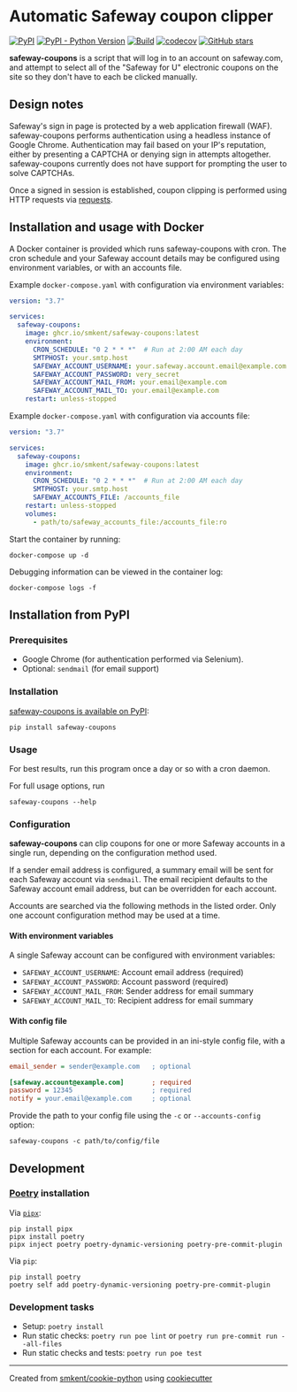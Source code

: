 # Automatic Safeway coupon clipper

[![PyPI](https://img.shields.io/pypi/v/safeway-coupons)][pypi]
[![PyPI - Python Version](https://img.shields.io/pypi/pyversions/safeway-coupons)][pypi]
[![Build](https://img.shields.io/github/checks-status/smkent/safeway-coupons/main?label=build)][gh-actions]
[![codecov](https://codecov.io/gh/smkent/safeway-coupons/branch/main/graph/badge.svg)][codecov]
[![GitHub stars](https://img.shields.io/github/stars/smkent/safeway-coupons?style=social)][repo]

**safeway-coupons** is a script that will log in to an account on safeway.com,
and attempt to select all of the "Safeway for U" electronic coupons on the site
so they don't have to each be clicked manually.

## Design notes

Safeway's sign in page is protected by a web application firewall (WAF).
safeway-coupons performs authentication using a headless instance of Google
Chrome. Authentication may fail based on your IP's reputation, either by
presenting a CAPTCHA or denying sign in attempts altogether. safeway-coupons
currently does not have support for prompting the user to solve CAPTCHAs.

Once a signed in session is established, coupon clipping is performed using HTTP
requests via [requests][requests].

## Installation and usage with Docker

A Docker container is provided which runs safeway-coupons with cron. The cron
schedule and your Safeway account details may be configured using environment
variables, or with an accounts file.

Example `docker-compose.yaml` with configuration via environment variables:

```yaml
version: "3.7"

services:
  safeway-coupons:
    image: ghcr.io/smkent/safeway-coupons:latest
    environment:
      CRON_SCHEDULE: "0 2 * * *"  # Run at 2:00 AM each day
      SMTPHOST: your.smtp.host
      SAFEWAY_ACCOUNT_USERNAME: your.safeway.account.email@example.com
      SAFEWAY_ACCOUNT_PASSWORD: very_secret
      SAFEWAY_ACCOUNT_MAIL_FROM: your.email@example.com
      SAFEWAY_ACCOUNT_MAIL_TO: your.email@example.com
    restart: unless-stopped
```

Example `docker-compose.yaml` with configuration via accounts file:

```yaml
version: "3.7"

services:
  safeway-coupons:
    image: ghcr.io/smkent/safeway-coupons:latest
    environment:
      CRON_SCHEDULE: "0 2 * * *"  # Run at 2:00 AM each day
      SMTPHOST: your.smtp.host
      SAFEWAY_ACCOUNTS_FILE: /accounts_file
    restart: unless-stopped
    volumes:
      - path/to/safeway_accounts_file:/accounts_file:ro
```

Start the container by running:

```console
docker-compose up -d
```

Debugging information can be viewed in the container log:

```console
docker-compose logs -f
```

## Installation from PyPI

### Prerequisites

* Google Chrome (for authentication performed via Selenium).
* Optional: `sendmail` (for email support)

### Installation

[safeway-coupons is available on PyPI][pypi]:

```console
pip install safeway-coupons
```

### Usage

For best results, run this program once a day or so with a cron daemon.

For full usage options, run

```console
safeway-coupons --help
```

### Configuration

**safeway-coupons** can clip coupons for one or more Safeway accounts in a
single run, depending on the configuration method used.

If a sender email address is configured, a summary email will be sent for each
Safeway account via `sendmail`. The email recipient defaults to the Safeway
account email address, but can be overridden for each account.

Accounts are searched via the following methods in the listed order. Only one
account configuration method may be used at a time.

#### With environment variables

A single Safeway account can be configured with environment variables:

* `SAFEWAY_ACCOUNT_USERNAME`: Account email address (required)
* `SAFEWAY_ACCOUNT_PASSWORD`: Account password (required)
* `SAFEWAY_ACCOUNT_MAIL_FROM`: Sender address for email summary
* `SAFEWAY_ACCOUNT_MAIL_TO`: Recipient address for email summary

#### With config file

Multiple Safeway accounts can be provided in an ini-style config file, with a
section for each account. For example:

```ini
email_sender = sender@example.com   ; optional

[safeway.account@example.com]       ; required
password = 12345                    ; required
notify = your.email@example.com     ; optional
```

Provide the path to your config file using the `-c` or `--accounts-config`
option:

```console
safeway-coupons -c path/to/config/file
```

## Development

### [Poetry][poetry] installation

Via [`pipx`][pipx]:

```console
pip install pipx
pipx install poetry
pipx inject poetry poetry-dynamic-versioning poetry-pre-commit-plugin
```

Via `pip`:

```console
pip install poetry
poetry self add poetry-dynamic-versioning poetry-pre-commit-plugin
```

### Development tasks

* Setup: `poetry install`
* Run static checks: `poetry run poe lint` or
  `poetry run pre-commit run --all-files`
* Run static checks and tests: `poetry run poe test`

---

Created from [smkent/cookie-python][cookie-python] using
[cookiecutter][cookiecutter]

[codecov]: https://codecov.io/gh/smkent/safeway-coupons
[cookie-python]: https://github.com/smkent/cookie-python
[cookiecutter]: https://github.com/cookiecutter/cookiecutter
[gh-actions]: https://github.com/smkent/safeway-coupons/actions?query=branch%3Amain
[pipx]: https://pypa.github.io/pipx/
[poetry]: https://python-poetry.org/docs/#installation
[pypi]: https://pypi.org/project/safeway-coupons/
[repo]: https://github.com/smkent/safeway-coupons
[requests]: https://requests.readthedocs.io/en/latest/
